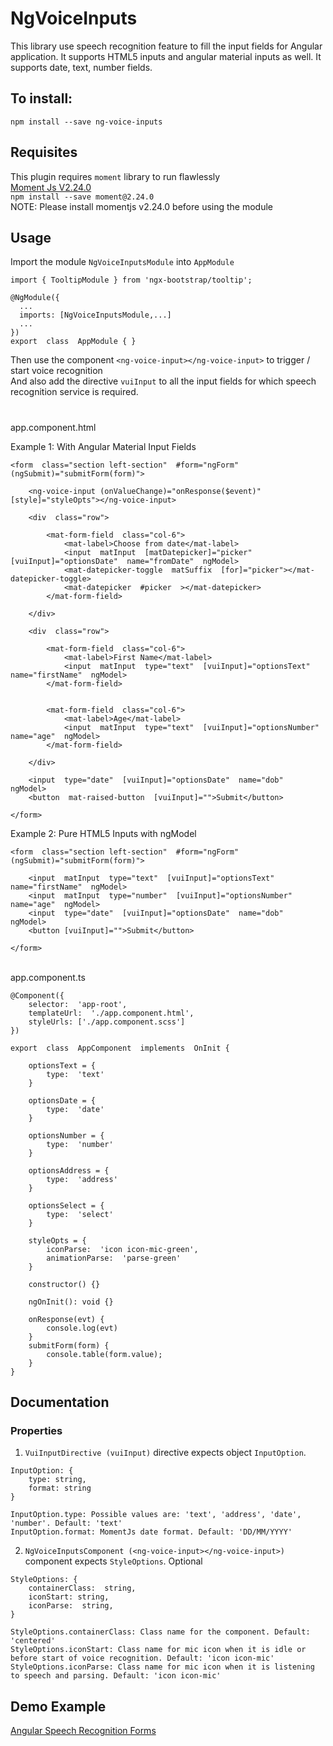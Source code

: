 
# NgVoiceInputs

  
This library use speech recognition feature to fill the input fields for Angular application. It supports HTML5 inputs and angular material inputs as well.
It supports date, text, number fields.

 ##  To install:

`npm install --save ng-voice-inputs`

## Requisites
This plugin requires `moment` library to run flawlessly
\
[Moment Js V2.24.0](https://www.npmjs.com/package/moment)
\
`npm install --save moment@2.24.0`
\
NOTE: Please install momentjs v2.24.0 before using the module

## Usage
Import the module `NgVoiceInputsModule` into `AppModule`
  
````
import { TooltipModule } from 'ngx-bootstrap/tooltip';

@NgModule({
  ...
  imports: [NgVoiceInputsModule,...]
  ...
})
export  class  AppModule { }
````

Then use the component `<ng-voice-input></ng-voice-input>` to trigger / start voice recognition
\
And also add the directive `vuiInput` to all the input fields for which speech recognition service is required.
#
app.component.html

Example 1: With Angular Material Input Fields
````
<form  class="section left-section"  #form="ngForm"  (ngSubmit)="submitForm(form)">

	<ng-voice-input (onValueChange)="onResponse($event)"  [style]="styleOpts"></ng-voice-input>

	<div  class="row">

		<mat-form-field  class="col-6">
			<mat-label>Choose from date</mat-label>
			<input  matInput  [matDatepicker]="picker"  [vuiInput]="optionsDate"  name="fromDate"  ngModel>
			<mat-datepicker-toggle  matSuffix  [for]="picker"></mat-datepicker-toggle>
			<mat-datepicker  #picker  ></mat-datepicker>
		</mat-form-field>

	</div>

	<div  class="row">

		<mat-form-field  class="col-6">
			<mat-label>First Name</mat-label>
			<input  matInput  type="text"  [vuiInput]="optionsText"  name="firstName"  ngModel>
		</mat-form-field>
		

		<mat-form-field  class="col-6">
			<mat-label>Age</mat-label>
			<input  matInput  type="text"  [vuiInput]="optionsNumber"  name="age"  ngModel>
		</mat-form-field>
		
	</div>

	<input  type="date"  [vuiInput]="optionsDate"  name="dob"  ngModel>
	<button  mat-raised-button  [vuiInput]="">Submit</button>

</form>
````

Example 2: Pure HTML5 Inputs with ngModel
````
<form  class="section left-section"  #form="ngForm"  (ngSubmit)="submitForm(form)">

	<input  matInput  type="text"  [vuiInput]="optionsText"  name="firstName"  ngModel>
	<input  matInput  type="number"  [vuiInput]="optionsNumber"  name="age"  ngModel>
	<input  type="date"  [vuiInput]="optionsDate"  name="dob"  ngModel>
	<button [vuiInput]="">Submit</button>

</form>
````
\
app.component.ts
````
@Component({
	selector:  'app-root',
	templateUrl:  './app.component.html',
	styleUrls: ['./app.component.scss']
})

export  class  AppComponent  implements  OnInit {
	
	optionsText = {
		type:  'text'
	}

	optionsDate = {
		type:  'date'
	}

	optionsNumber = {
		type:  'number'
	}

	optionsAddress = {
		type:  'address'
	}

	optionsSelect = {
		type:  'select'
	}

	styleOpts = {
		iconParse:  'icon icon-mic-green',
		animationParse:  'parse-green'
	}

	constructor() {}

	ngOnInit(): void {}
	
	onResponse(evt) {
		console.log(evt)
	}
	submitForm(form) {
		console.table(form.value);
	}
}
````

## Documentation

### Properties
1) `VuiInputDirective (vuiInput)` directive expects object `InputOption`. 

````
InputOption: {
    type: string,
    format: string
}

InputOption.type: Possible values are: 'text', 'address', 'date', 'number'. Default: 'text'
InputOption.format: MomentJs date format. Default: 'DD/MM/YYYY'
  ````

2) `NgVoiceInputsComponent (<ng-voice-input></ng-voice-input>)` component expects `StyleOptions`. Optional
````
StyleOptions: {
	containerClass:  string,
	iconStart: string,
	iconParse:  string,
}

StyleOptions.containerClass: Class name for the component. Default: 'centered'
StyleOptions.iconStart: Class name for mic icon when it is idle or before start of voice recognition. Default: 'icon icon-mic'
StyleOptions.iconParse: Class name for mic icon when it is listening to speech and parsing. Default: 'icon icon-mic'

````

## Demo Example
[Angular Speech Recognition Forms](https://krantikc.github.io/angular-vui-form/)
